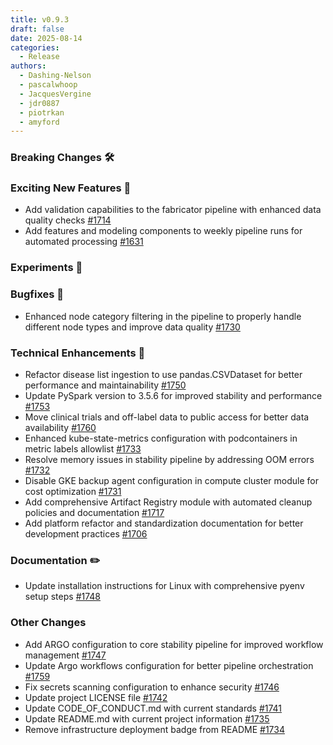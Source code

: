 ```yaml
---
title: v0.9.3
draft: false
date: 2025-08-14
categories:
  - Release
authors:
  - Dashing-Nelson
  - pascalwhoop
  - JacquesVergine
  - jdr0887
  - piotrkan
  - amyford
---
```


### Breaking Changes 🛠

### Exciting New Features 🎉

- Add validation capabilities to the fabricator pipeline with enhanced data quality checks [#1714](https://github.com/everycure-org/matrix/pull/1714)
- Add features and modeling components to weekly pipeline runs for automated processing [#1631](https://github.com/everycure-org/matrix/pull/1631)

### Experiments 🧪

### Bugfixes 🐛

- Enhanced node category filtering in the pipeline to properly handle different node types and improve data quality [#1730](https://github.com/everycure-org/matrix/pull/1730)

### Technical Enhancements 🧰

- Refactor disease list ingestion to use pandas.CSVDataset for better performance and maintainability [#1750](https://github.com/everycure-org/matrix/pull/1750)
- Update PySpark version to 3.5.6 for improved stability and performance [#1753](https://github.com/everycure-org/matrix/pull/1753)
- Move clinical trials and off-label data to public access for better data availability [#1760](https://github.com/everycure-org/matrix/pull/1760)
- Enhanced kube-state-metrics configuration with podcontainers in metric labels allowlist [#1733](https://github.com/everycure-org/matrix/pull/1733)
- Resolve memory issues in stability pipeline by addressing OOM errors [#1732](https://github.com/everycure-org/matrix/pull/1732)
- Disable GKE backup agent configuration in compute cluster module for cost optimization [#1731](https://github.com/everycure-org/matrix/pull/1731)
- Add comprehensive Artifact Registry module with automated cleanup policies and documentation [#1717](https://github.com/everycure-org/matrix/pull/1717)
- Add platform refactor and standardization documentation for better development practices [#1706](https://github.com/everycure-org/matrix/pull/1706)

### Documentation ✏️

- Update installation instructions for Linux with comprehensive pyenv setup steps [#1748](https://github.com/everycure-org/matrix/pull/1748)

### Other Changes

- Add ARGO configuration to core stability pipeline for improved workflow management [#1747](https://github.com/everycure-org/matrix/pull/1747)
- Update Argo workflows configuration for better pipeline orchestration [#1759](https://github.com/everycure-org/matrix/pull/1759)
- Fix secrets scanning configuration to enhance security [#1746](https://github.com/everycure-org/matrix/pull/1746)
- Update project LICENSE file [#1742](https://github.com/everycure-org/matrix/pull/1742)
- Update CODE_OF_CONDUCT.md with current standards [#1741](https://github.com/everycure-org/matrix/pull/1741)
- Update README.md with current project information [#1735](https://github.com/everycure-org/matrix/pull/1735)
- Remove infrastructure deployment badge from README [#1734](https://github.com/everycure-org/matrix/pull/1734)